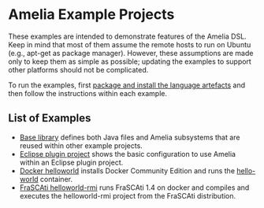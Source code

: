 # Amelia Example Projects

These examples are intended to demonstrate features of the Amelia DSL. Keep in mind that most of them assume the remote hosts to run on Ubuntu (e.g., apt-get as package manager). However, these assumptions are made only to keep them as simple as possible; updating the examples to support other platforms should not be complicated.

To run the examples, first [package and install the language artefacts](../#compiling-from-sources) and then follow the instructions within each example.

## List of Examples

- [Base library](base) defines both Java files and Amelia subsystems that are reused within other example projects.
- [Eclipse plugin project](eclipse-plugin-project) shows the basic configuration to use Amelia within an Eclipse plugin project.
- [Docker helloworld](docker-hello-world) installs Docker Community Edition and runs the [hello-world](https://hub.docker.com/_/hello-world/) container.
- [FraSCAti helloworld-rmi](frascati-helloworld-rmi) runs FraSCAti 1.4 on docker and compiles and executes the helloworld-rmi project from the FraSCAti distribution.
